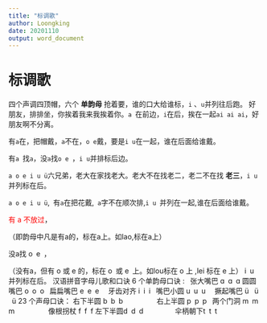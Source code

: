 ```yaml
---
title: "标调歌"
author: Loongking
date: 20201110
output: word_document
---
```


# 标调歌

四个声调四顶帽，六个 **单韵母** 抢着要，谁的口大给谁标，`i` 、`u`并列往后跑。
好朋友，排排坐，你挨着我来我挨着你。`a` 在前边，`i`在后，挨在一起`ai` `ai` `ai`，好朋友啊不分离。

有`a`在，把帽戴，`a`不在，`o` `e`戴，要是`i` `u`在一起，谁在后面给谁戴。

有`a` 找`a`，没`a`找`o` `e` ，`i` `u`并排标后边。

`a` `o` `e` `i` `u` `ü`六兄弟，老大在家找老大。老大不在找老二，老二不在找
**老三**，`i` `u`并列标在后。

`a` `o` `e` `i` `u` `ü`, 有`a`在把花戴, `a`字不在顺次排,`i` `u` 并列在一起,谁在后面给谁戴。

<font color=red>有 a 不放过</font>，

（即韵母中凡是有a的，标在a上。如lao,标在a上）

没a找 o e ，

（没有a，但有 o 或 e 的，标在 o 或 e 上。如lou标在 o 上
,lei
标在
e
上）
i u
并列标在后。
汉语拼音字母儿歌和口诀
6
个单韵母口诀
: 
张大嘴巴
ɑ ɑ ɑ
圆圆嘴巴
o o o 
扁扁嘴巴
e e e  
牙齿对齐
i i i 
嘴巴小圆
u u u  
撅起嘴巴
ü
 ü
 ü
23
个声母口诀：
右下半圆
b b b         
右上半圆
p p p 
两个门洞
m m m         
像根拐杖
f f f
左下半圆d d d         伞柄朝下t t t 
